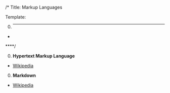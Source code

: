 /*
Title: Markup Languages

Template:

0. ****

* []()

****/

0. **Hypertext Markup Language**

  * [Wikipedia](https://en.wikipedia.org/wiki/HTML)

0. **Markdown**

  * [Wikipedia](https://en.wikipedia.org/wiki/Markdown)
